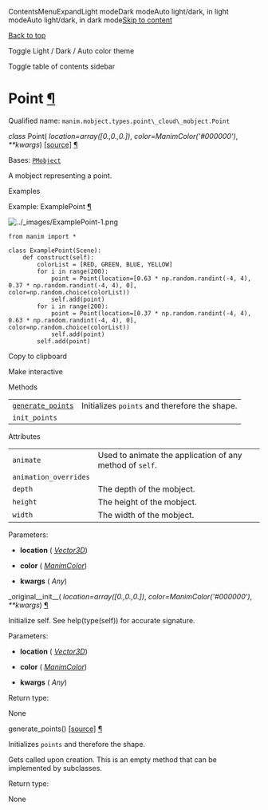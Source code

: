 ContentsMenuExpandLight modeDark modeAuto light/dark, in light modeAuto light/dark, in dark mode[Skip to content](https://docs.manim.community/en/stable/reference/manim.mobject.types.point_cloud_mobject.Point.html#furo-main-content)

[Back to top](https://docs.manim.community/en/stable/reference/manim.mobject.types.point_cloud_mobject.Point.html#)

Toggle Light / Dark / Auto color theme

Toggle table of contents sidebar

# Point [¶](https://docs.manim.community/en/stable/reference/manim.mobject.types.point_cloud_mobject.Point.html\#point "Link to this heading")

Qualified name: `manim.mobject.types.point\_cloud\_mobject.Point`

_class_ Point( _location=array(\[0.,0.,0.\])_, _color=ManimColor('#000000')_, _\*\*kwargs_) [\[source\]](https://docs.manim.community/en/stable/_modules/manim/mobject/types/point_cloud_mobject.html#Point) [¶](https://docs.manim.community/en/stable/reference/manim.mobject.types.point_cloud_mobject.Point.html#manim.mobject.types.point_cloud_mobject.Point "Link to this definition")

Bases: [`PMobject`](https://docs.manim.community/en/stable/reference/manim.mobject.types.point_cloud_mobject.PMobject.html#manim.mobject.types.point_cloud_mobject.PMobject "manim.mobject.types.point_cloud_mobject.PMobject")

A mobject representing a point.

Examples

Example: ExamplePoint [¶](https://docs.manim.community/en/stable/reference/manim.mobject.types.point_cloud_mobject.Point.html#examplepoint)

![../_images/ExamplePoint-1.png](https://docs.manim.community/en/stable/_images/ExamplePoint-1.png)

```
from manim import *

class ExamplePoint(Scene):
    def construct(self):
        colorList = [RED, GREEN, BLUE, YELLOW]
        for i in range(200):
            point = Point(location=[0.63 * np.random.randint(-4, 4), 0.37 * np.random.randint(-4, 4), 0], color=np.random.choice(colorList))
            self.add(point)
        for i in range(200):
            point = Point(location=[0.37 * np.random.randint(-4, 4), 0.63 * np.random.randint(-4, 4), 0], color=np.random.choice(colorList))
            self.add(point)
        self.add(point)

```

Copy to clipboard

Make interactive

Methods

|     |     |
| --- | --- |
| [`generate_points`](https://docs.manim.community/en/stable/reference/manim.mobject.types.point_cloud_mobject.Point.html#manim.mobject.types.point_cloud_mobject.Point.generate_points "manim.mobject.types.point_cloud_mobject.Point.generate_points") | Initializes `points` and therefore the shape. |
| `init_points` |  |

Attributes

|     |     |
| --- | --- |
| `animate` | Used to animate the application of any method of `self`. |
| `animation_overrides` |  |
| `depth` | The depth of the mobject. |
| `height` | The height of the mobject. |
| `width` | The width of the mobject. |

Parameters:

- **location** ( [_Vector3D_](https://docs.manim.community/en/stable/reference/manim.typing.html#manim.typing.Vector3D "manim.typing.Vector3D"))

- **color** ( [_ManimColor_](https://docs.manim.community/en/stable/reference/manim.utils.color.core.ManimColor.html#manim.utils.color.core.ManimColor "manim.utils.color.core.ManimColor"))

- **kwargs** ( _Any_)


\_original\_\_init\_\_( _location=array(\[0.,0.,0.\])_, _color=ManimColor('#000000')_, _\*\*kwargs_) [¶](https://docs.manim.community/en/stable/reference/manim.mobject.types.point_cloud_mobject.Point.html#manim.mobject.types.point_cloud_mobject.Point._original__init__ "Link to this definition")

Initialize self. See help(type(self)) for accurate signature.

Parameters:

- **location** ( [_Vector3D_](https://docs.manim.community/en/stable/reference/manim.typing.html#manim.typing.Vector3D "manim.typing.Vector3D"))

- **color** ( [_ManimColor_](https://docs.manim.community/en/stable/reference/manim.utils.color.core.ManimColor.html#manim.utils.color.core.ManimColor "manim.utils.color.core.ManimColor"))

- **kwargs** ( _Any_)


Return type:

None

generate\_points() [\[source\]](https://docs.manim.community/en/stable/_modules/manim/mobject/types/point_cloud_mobject.html#Point.generate_points) [¶](https://docs.manim.community/en/stable/reference/manim.mobject.types.point_cloud_mobject.Point.html#manim.mobject.types.point_cloud_mobject.Point.generate_points "Link to this definition")

Initializes `points` and therefore the shape.

Gets called upon creation. This is an empty method that can be implemented by
subclasses.

Return type:

None